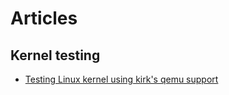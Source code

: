 # Articles

## Kernel testing

* [Testing Linux kernel using kirk's qemu support](./docs/test_with_kirk_qemu_support.md)
